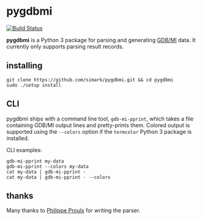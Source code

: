 pygdbmi
=======

[![Build Status](https://travis-ci.org/simark/pygdbmi.svg?branch=master)](https://travis-ci.org/simark/pygdbmi)

**pygdbmi** is a Python 3 package for parsing and generating
[GDB/MI](https://sourceware.org/gdb/onlinedocs/gdb/GDB_002fMI.html)
data. It currently only supports parsing result records.


installing
----------

    git clone https://github.com/simark/pygdbmi.git && cd pygdbmi
    sudo ./setup install


CLI
---

pygdbmi ships with a command line tool, `gdb-mi-pprint`, which takes
a file containing GDB/MI output lines and pretty-prints them. Colored
output is supported using the `--colors` option if the `termcolor`
Python 3 package is installed.

CLI examples:

    gdb-mi-pprint my-data
    gdb-mi-pprint --colors my-data
    cat my-data | gdb-mi-pprint -
    cat my-data | gdb-mi-pprint - --colors
    
thanks
------
Many thanks to [Philippe Proulx](https://github.com/eepp) for writing the parser.

